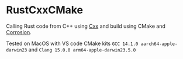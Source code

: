 # RustCxxCMake

Calling Rust code from C++ using [Cxx](https://github.com/dtolnay/cxx) and build using CMake and [Corrosion](https://github.com/AndrewGaspar/corrosion).

Tested on MacOS with VS code CMake kits `GCC 14.1.0 aarch64-apple-darwin23` and `Clang 15.0.0 arm64-apple-darwin23.5.0`


